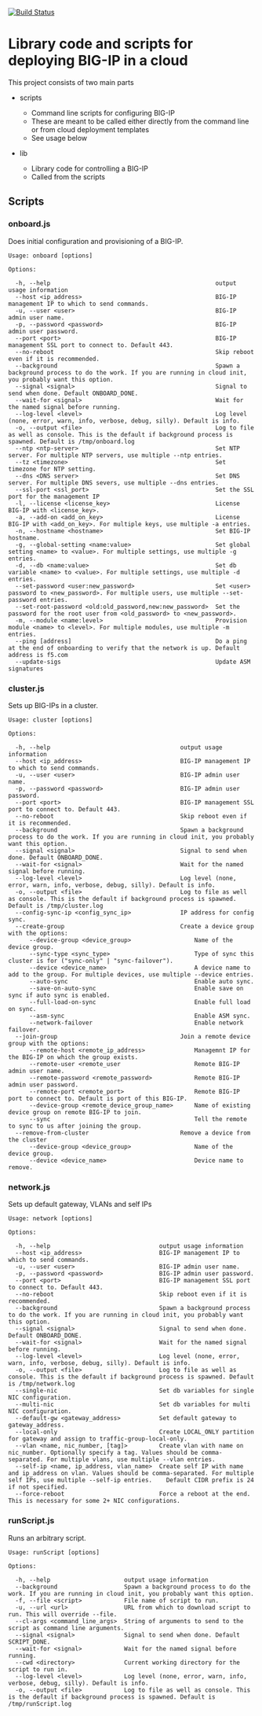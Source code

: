 [![Build Status](https://travis-ci.org/F5Networks/f5-cloud-libs.svg?branch=master)](https://travis-ci.org/F5Networks/f5-cloud-libs)

# Library code and scripts for deploying BIG-IP in a cloud

This project consists of two main parts
- scripts
    - Command line scripts for configuring BIG-IP
    - These are meant to be called either directly from the command line or from cloud deployment templates
    - See usage below

- lib
    - Library code for controlling a BIG-IP
    - Called from the scripts

## Scripts

### onboard.js

Does initial configuration and provisioning of a BIG-IP.

    Usage: onboard [options]

    Options:

      -h, --help                                               output usage information
      --host <ip_address>                                      BIG-IP management IP to which to send commands.
      -u, --user <user>                                        BIG-IP admin user name.
      -p, --password <password>                                BIG-IP admin user password.
      --port <port>                                            BIG-IP management SSL port to connect to. Default 443.
      --no-reboot                                              Skip reboot even if it is recommended.
      --background                                             Spawn a background process to do the work. If you are running in cloud init, you probably want this option.
      --signal <signal>                                        Signal to send when done. Default ONBOARD_DONE.
      --wait-for <signal>                                      Wait for the named signal before running.
      --log-level <level>                                      Log level (none, error, warn, info, verbose, debug, silly). Default is info.
      -o, --output <file>                                      Log to file as well as console. This is the default if background process is spawned. Default is /tmp/onboard.log
      --ntp <ntp-server>                                       Set NTP server. For multiple NTP servers, use multiple --ntp entries.
      --tz <timezone>                                          Set timezone for NTP setting.
      --dns <DNS server>                                       Set DNS server. For multiple DNS severs, use multiple --dns entries.
      --ssl-port <ssl_port>                                    Set the SSL port for the management IP
      -l, --license <license_key>                              License BIG-IP with <license_key>.
      -a, --add-on <add_on_key>                                License BIG-IP with <add_on_key>. For multiple keys, use multiple -a entries.
      -n, --hostname <hostname>                                Set BIG-IP hostname.
      -g, --global-setting <name:value>                        Set global setting <name> to <value>. For multiple settings, use multiple -g entries.
      -d, --db <name:value>                                    Set db variable <name> to <value>. For multiple settings, use multiple -d entries.
      --set-password <user:new_password>                       Set <user> password to <new_password>. For multiple users, use multiple --set-password entries.
      --set-root-password <old:old_password,new:new_password>  Set the password for the root user from <old_password> to <new_password>.
      -m, --module <name:level>                                Provision module <name> to <level>. For multiple modules, use multiple -m entries.
      --ping [address]                                         Do a ping at the end of onboarding to verify that the network is up. Default address is f5.com
      --update-sigs                                            Update ASM signatures

### cluster.js

Sets up BIG-IPs in a cluster.

    Usage: cluster [options]

    Options:

      -h, --help                                     output usage information
      --host <ip_address>                            BIG-IP management IP to which to send commands.
      -u, --user <user>                              BIG-IP admin user name.
      -p, --password <password>                      BIG-IP admin user password.
      --port <port>                                  BIG-IP management SSL port to connect to. Default 443.
      --no-reboot                                    Skip reboot even if it is recommended.
      --background                                   Spawn a background process to do the work. If you are running in cloud init, you probably want this option.
      --signal <signal>                              Signal to send when done. Default ONBOARD_DONE.
      --wait-for <signal>                            Wait for the named signal before running.
      --log-level <level>                            Log level (none, error, warn, info, verbose, debug, silly). Default is info.
      -o, --output <file>                            Log to file as well as console. This is the default if background process is spawned. Default is /tmp/cluster.log
      --config-sync-ip <config_sync_ip>              IP address for config sync.
      --create-group                                 Create a device group with the options:
          --device-group <device_group>                  Name of the device group.
          --sync-type <sync_type>                        Type of sync this cluster is for ("sync-only" | "sync-failover").
          --device <device_name>                         A device name to add to the group. For multiple devices, use multiple --device entries.
          --auto-sync                                    Enable auto sync.
          --save-on-auto-sync                            Enable save on sync if auto sync is enabled.
          --full-load-on-sync                            Enable full load on sync.
          --asm-sync                                     Enable ASM sync.
          --network-failover                             Enable network failover.
      --join-group                                   Join a remote device group with the options:
          --remote-host <remote_ip_address>              Managemnt IP for the BIG-IP on which the group exists.
          --remote-user <remote_user                     Remote BIG-IP admin user name.
          --remote-password <remote_password>            Remote BIG-IP admin user password.
          --remote-port <remote_port>                    Remote BIG-IP port to connect to. Default is port of this BIG-IP.
          --device-group <remote_device_group_name>      Name of existing device group on remote BIG-IP to join.
          --sync                                         Tell the remote to sync to us after joining the group.
      --remove-from-cluster                          Remove a device from the cluster
          --device-group <device_group>                  Name of the device group.
          --device <device_name>                         Device name to remove.

### network.js

Sets up default gateway, VLANs and self IPs

    Usage: network [options]

    Options:

      -h, --help                               output usage information
      --host <ip_address>                      BIG-IP management IP to which to send commands.
      -u, --user <user>                        BIG-IP admin user name.
      -p, --password <password>                BIG-IP admin user password.
      --port <port>                            BIG-IP management SSL port to connect to. Default 443.
      --no-reboot                              Skip reboot even if it is recommended.
      --background                             Spawn a background process to do the work. If you are running in cloud init, you probably want this option.
      --signal <signal>                        Signal to send when done. Default ONBOARD_DONE.
      --wait-for <signal>                      Wait for the named signal before running.
      --log-level <level>                      Log level (none, error, warn, info, verbose, debug, silly). Default is info.
      -o, --output <file>                      Log to file as well as console. This is the default if background process is spawned. Default is /tmp/network.log
      --single-nic                             Set db variables for single NIC configuration.
      --multi-nic                              Set db variables for multi NIC configuration.
      --default-gw <gateway_address>           Set default gateway to gateway_address.
      --local-only                             Create LOCAL_ONLY partition for gateway and assign to traffic-group-local-only.
      --vlan <name, nic_number, [tag]>         Create vlan with name on nic_number. Optionally specify a tag. Values should be comma-separated. For multiple vlans, use multiple --vlan entries.
      --self-ip <name, ip_address, vlan_name>  Create self IP with name and ip_address on vlan. Values should be comma-separated. For multiple self IPs, use multiple --self-ip entries.    Default CIDR prefix is 24 if not specified.
      --force-reboot                           Force a reboot at the end. This is necessary for some 2+ NIC configurations.


### runScript.js

Runs an arbitrary script.

    Usage: runScript [options]

    Options:

      -h, --help                     output usage information
      --background                   Spawn a background process to do the work. If you are running in cloud init, you probably want this option.
      -f, --file <script>            File name of script to run.
      -u, --url <url>                URL from which to download script to run. This will override --file.
      --cl-args <command_line_args>  String of arguments to send to the script as command line arguments.
      --signal <signal>              Signal to send when done. Default SCRIPT_DONE.
      --wait-for <signal>            Wait for the named signal before running.
      --cwd <directory>              Current working directory for the script to run in.
      --log-level <level>            Log level (none, error, warn, info, verbose, debug, silly). Default is info.
      -o, --output <file>            Log to file as well as console. This is the default if background process is spawned. Default is /tmp/runScript.log
